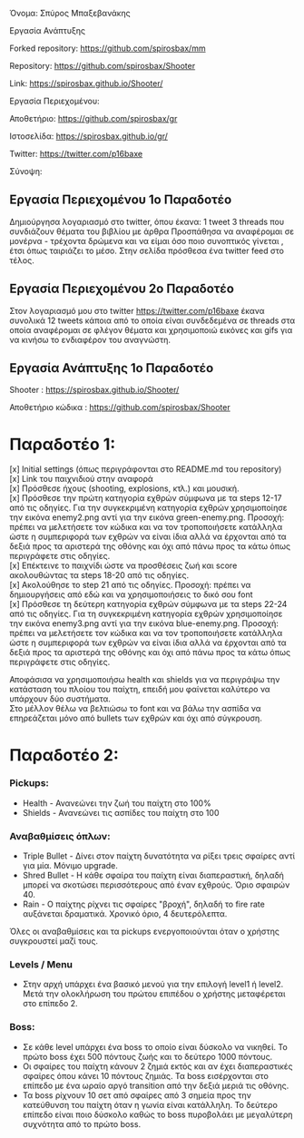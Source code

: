 Όνομα: Σπύρος Μπαξεβανάκης

Εργασία Ανάπτυξης

Forked repository: https://github.com/spirosbax/mm

Repository: https://github.com/spirosbax/Shooter

Link: https://spirosbax.github.io/Shooter/
  
Εργασία Περιεχομένου:

Αποθετήριο: https://github.com/spirosbax/gr

Ιστοσελίδα: https://spirosbax.github.io/gr/

Twitter: https://twitter.com/p16baxe

Σύνοψη:

## Εργασία Περιεχομένου 1o Παραδοτέο

Δημιούργησα λογαριασμό στο twitter, όπου έκανα:
1 tweet
3 threads
που συνδιάζουν θέματα του βιβλίου με άρθρα
Προσπάθησα να αναφέρομαι σε μονέρνα - τρέχοντα δρώμενα και να είμαι όσο ποιο συνοπτικός γίνεται , έτσι όπως ταιριάζει το μέσο.
Στην σελίδα πρόσθεσα ένα twitter feed στο τέλος.

## Εργασία Περιεχομένου 2o Παραδοτέο
Στον λογαριασμό μου στο twitter https://twitter.com/p16baxe έκανα συνολικά 12 tweets κάποια από το οποία είναι συνδεδεμένα σε threads στα οποία αναφέρομαι σε φλέγον θέματα και χρησιμοποιώ εικόνες και gifs για να κινήσω το ενδιαφέρον του αναγνώστη.


## Εργασία Ανάπτυξης 1o Παραδοτέο

Shooter : https://spirosbax.github.io/Shooter/

Αποθετήριο κώδικα : https://github.com/spirosbax/Shooter

# Παραδοτέο 1:
  [x] Initial settings (όπως περιγράφονται στο README.md του repository)  
  [x] Link του παιχνιδιού στην αναφορά  
  [x] Πρόσθεσε ήχους (shooting, explosions, κτλ.) και μουσική.  
  [x] Πρόσθεσε την πρώτη κατηγορία εχθρών σύμφωνα με τα steps 12-17 από τις οδηγίες. Για την συγκεκριμένη κατηγορία εχθρών χρησιμοποίησε την εικόνα enemy2.png αντί για την εικόνα green-enemy.png. Προσοχή: πρέπει να μελετήσετε τον κώδικα και να τον τροποποιήσετε κατάλληλα ώστε η συμπεριφορά των εχθρών να είναι ίδια αλλά να έρχονται από τα δεξιά προς τα αριστερά της οθόνης και όχι από πάνω προς τα κάτω όπως περιγράφετε στις οδηγίες.  
  [x] Επέκτεινε το παιχνίδι ώστε να προσθέσεις ζωή και score ακολουθώντας τα steps 18-20 από τις οδηγίες.  
  [x] Ακολούθησε το step 21 από τις οδηγίες. Προσοχή: πρέπει να δημιουργήσεις από εδώ και να χρησιμοποιήσεις το δικό σου font   
  [x] Πρόσθεσε τη δεύτερη κατηγορία εχθρών σύμφωνα με τα steps 22-24 από τις οδηγίες. Για τη συγκεκριμένη κατηγορία εχθρών χρησιμοποίησε την εικόνα enemy3.png αντί για την εικόνα blue-enemy.png. Προσοχή: πρέπει να μελετήσετε τον κώδικα και να τον τροποποιήσετε κατάλληλα ώστε η συμπεριφορά των εχθρών να είναι ίδια αλλά να έρχονται από τα δεξιά προς τα αριστερά της οθόνης και όχι από πάνω προς τα κάτω όπως περιγράφετε στις οδηγίες.  

Αποφάσισα να χρησιμοποιήσω health και shields για να περιγράψω την κατάσταση του πλοίου του παίχτη, επειδή μου φαίνεται καλύτερο να υπάρχουν δύο συστήματα.  
Στο μέλλον θέλω να βελτιώσω το font και να βάλω την ασπίδα να επηρεάζεται μόνο από bullets των εχθρών και όχι από σύγκρουση.

# Παραδοτέο 2:
### Pickups:
* Health - Ανανεώνει την ζωή του παίχτη στο 100%
* Shields - Ανανεώνει τις ασπίδες του παίχτη στο 100

### Αναβαθμίσεις όπλων:
* Triple Bullet - Δίνει στον παίχτη δυνατότητα να ρίξει τρεις σφαίρες αντί για μία. Μόνιμο upgrade.
* Shred Bullet  - Η κάθε σφαίρα του παίχτη είναι διαπεραστική, δηλαδή μπορεί να σκοτώσει περισσότερους από έναν εχθρούς. Όριο σφαιρών 40.  
* Rain - Ο παίχτης ρίχνει τις σφαίρες "βροχή", δηλαδή το fire rate αυξάνεται δραματικά. Χρονικό όριο, 4 δευτερόλεπτα.

Όλες οι αναβαθμίσεις και τα pickups ενεργοποιούνται όταν ο χρήστης συγκρουστεί μαζί τους.

### Levels / Menu
* Στην αρχή υπάρχει ένα βασικό μενού για την επιλογή level1 ή level2. Μετά την ολοκλήρωση του πρώτου επιπέδου ο χρήστης μεταφέρεται στο επίπεδο 2.

### Boss:
* Σε κάθε level υπάρχει ένα boss το οποίο είναι δύσκολο να νικηθεί. Το πρώτο boss έχει 500 πόντους ζωής και το δεύτερο 1000 πόντους.  
* Οι σφαίρες του παίχτη κάνουν 2 ζημιά εκτός και αν έχει διαπεραστικές σφαίρες όπου κάνει 10 πόντους ζημιάς. Τα boss εισέρχονται στο επίπεδο με ένα ωραίο αργό transition από την δεξιά μεριά τις οθόνης. 
* Τα boss ρίχνουν 10 σετ από σφαίρες από 3 σημεία προς την κατεύθυνση του παίχτη όταν η γωνία είναι κατάλληλη. Το δεύτερο επίπεδο είναι ποιο δύσκολο καθώς το boss πυροβολάει με μεγαλύτερη συχνότητα από το πρώτο boss.


